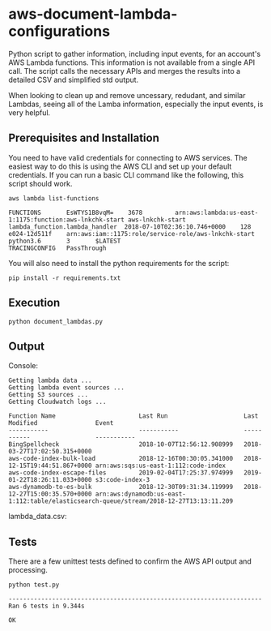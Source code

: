 # aws-document-lambda-configurations
Python script to gather information, including input events, for an account's AWS Lambda functions. This information is not available from a single API call. The script calls the necessary APIs and merges the results into a detailed CSV and simplified std output.

When looking to clean up and remove uncessary, redudant, and similar Lambdas, seeing all of the Lamba information, especially the input events, is very helpful.

## Prerequisites and Installation
You need to have valid credentials for connecting to AWS services. The easiest way to do this is using the AWS CLI and set up your default credentials. If you can run a basic CLI command like the following, this script should work.

```
aws lambda list-functions

FUNCTIONS       EsWTYS1B8vqM=    3678         arn:aws:lambda:us-east-1:1175:function:aws-lnkchk-start aws-lnkchk-start        lambda_function.lambda_handler  2018-07-10T02:36:10.746+0000    128     e024-12d511f    arn:aws:iam::1175:role/service-role/aws-lnkchk-start    python3.6       3       $LATEST
TRACINGCONFIG   PassThrough
```
You will also need to install the python requirements for the script:

```
pip install -r requirements.txt
```

## Execution
```
python document_lambdas.py
```

## Output

Console:
```
Getting lambda data ...
Getting lambda event sources ...
Getting S3 sources ...
Getting Cloudwatch logs ...

Function Name                       Last Run                     Last Modified                Event
-----------                         -----------                  -----------                  -----------
BingSpellcheck                      2018-10-07T12:56:12.908999   2018-03-27T17:02:50.315+0000
aws-code-index-bulk-load            2018-12-16T00:30:05.341000   2018-12-15T19:44:51.867+0000 arn:aws:sqs:us-east-1:112:code-index
aws-code-index-escape-files         2019-02-04T17:25:37.974999   2019-01-22T18:26:11.033+0000 s3:code-index-3
aws-dynamodb-to-es-bulk             2018-12-30T09:31:34.119999   2018-12-27T15:00:35.570+0000 arn:aws:dynamodb:us-east-1:112:table/elasticsearch-queue/stream/2018-12-27T13:13:11.209
```

lambda_data.csv:


## Tests
There are a few unittest tests defined to confirm the AWS API output and processing.

```
python test.py

----------------------------------------------------------------------
Ran 6 tests in 9.344s

OK
```